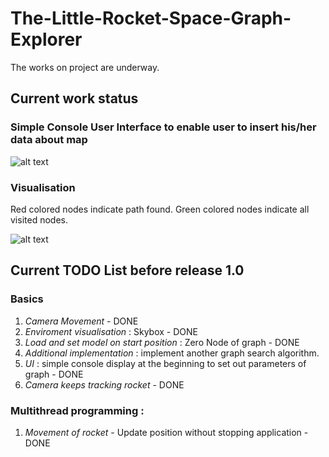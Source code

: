 # The-Little-Rocket-Space-Graph-Explorer
The works on project are underway.

## Current work status 

### Simple Console User Interface to enable user to insert his/her data about map

![alt text](https://db3pap002files.storage.live.com/y4mEXWU8EDSbb079FxszFfueFfmhtqVrm3OPr3lsT129WCIvik3DBkto19JxDOb95rRpyYNC6Cj2muuxzUs4qz8cqNEQV2Z830fhcAn6syp-rXzAwdwIHwX2mfBBtmLUKBTU-fY5c3waPCE15t-1HTCvtNO1YgdyN34GHmRLsne85IcuNidYQ8YIDi_v9nANIgZi5_GIL3ol4uVwnjaPkqn0g/con_ui.jpg?psid=1&width=979&height=572)

### Visualisation
Red colored nodes indicate path found. Green colored nodes indicate all visited nodes.

![alt text](https://db3pap002files.storage.live.com/y4mI7gMfQmG3wuzf2EUNzjst9OdZh-sYJfpJB4_eW0FSv7myZB6K0CQibmAZiPaPjecTH0v3LgUMMNNJgCYisBdy4hr_NrB0devtOoxWxqWRHWhHghIVLoovY9DIdMbHSRdW_xe0GOFBbBrC5lXIDwZP4JLimyH0-Gx42vhRyJ69AbRJevg4uf7V5-n7W6nL42wMhp4P0WxZpTtnrT3BnUrFw/over.jpg?psid=1&width=1202&height=832)

## Current TODO List before release 1.0

### Basics
1) *Camera Movement* - DONE
2) *Enviroment visualisation* : Skybox - DONE
3) *Load and set model on start position* : Zero Node of graph - DONE
4) *Additional implementation* : implement another graph search algorithm.
5) *UI* : simple console display at the beginning to set out parameters of graph - DONE
6) *Camera keeps tracking rocket* - DONE

### Multithread programming :

1) *Movement of rocket* - Update position without stopping application - DONE
